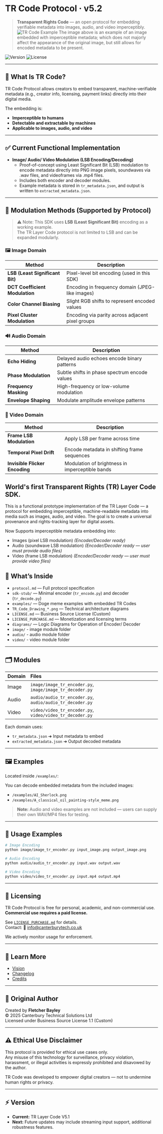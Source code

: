# TR Code Protocol · v5.2

> **Transparent Rights Code** — an open protocol for embedding verifiable metadata into images, audio, and video imperceptibly.
![TR Code Example](examples/A_classical_oil_painting-style_meme.png)
The image above is an example of an image embedded with imperceptible metadata; which does not majorly affect the appearance of the original image, but still allows for encoded metadata to be present.

![Version](https://img.shields.io/badge/version-v5.1-blue)
![License](https://img.shields.io/badge/license-BUSL--1.1-green)

---

## 🧠 What Is TR Code?

TR Code Protocol allows creators to embed transparent, machine-verifiable metadata (e.g., creator info, licensing, payment links) directly into their digital media.

The embedding is:
- **Imperceptible to humans**
- **Detectable and extractable by machines**
- **Applicable to images, audio, and video**

---

## ✅ Current Functional Implementation

- **Image/ Audio/ Video Modulation (LSB Encoding/Decoding)**
  - Proof-of-concept using Least Significant Bit (LSB) modulation to encode metadata directly into PNG image pixels, soundwaves via .wav files, and videoframes via .mp4 files.
  - Includes both encoder and decoder modules.
  - Example metadata is stored in `tr_metadata.json`, and output is written to `extracted_metadata.json`.

---

## 🔧 Modulation Methods (Supported by Protocol)

> ⚠️ Note: This SDK uses **LSB (Least Significant Bit)** encoding as a working example.  
> The TR Layer Code protocol is not limited to LSB and can be expanded modularly.

### 🖼️ Image Domain

| Method                        | Description |
|-------------------------------|-------------|
| **LSB (Least Significant Bit)** | Pixel-level bit encoding (used in this SDK) |
| **DCT Coefficient Modulation** | Encoding in frequency domain (JPEG-like images) |
| **Color Channel Biasing**      | Slight RGB shifts to represent encoded values |
| **Pixel Cluster Modulation**   | Encoding via parity across adjacent pixel groups |

### 🔊 Audio Domain

| Method                            | Description |
|-----------------------------------|-------------|
| **Echo Hiding**                   | Delayed audio echoes encode binary patterns |
| **Phase Modulation**              | Subtle shifts in phase spectrum encode values |
| **Frequency Masking**             | High-frequency or low-volume modulation |
| **Envelope Shaping**              | Modulate amplitude envelope patterns |

### 🎥 Video Domain

| Method                            | Description |
|-----------------------------------|-------------|
| **Frame LSB Modulation**          | Apply LSB per frame across time |
| **Temporal Pixel Drift**          | Encode metadata in shifting frame sequences |
| **Invisible Flicker Encoding**    | Modulation of brightness in imperceptible bands |


##  World's first Transparent Rights (TR) Layer Code SDK.

This is a functional prototype implementation of the TR Layer Code — a protocol for embedding imperceptible, machine-readable metadata into media such as images, audio, and video. The goal is to create a universal provenance and rights-tracking layer for digital assets.

Now Supports imperceptible metadata embedding into:
- Images (pixel LSB modulation) *(Encoder/Decoder ready)*
- Audio (soundwave LSB modulation) *(Encoder/Decoder ready — user must provide audio files)*
- Video (frame LSB modulation) *(Encoder/Decoder ready — user must provide video files)*

## 📁 What’s Inside

- `protocol.md` — Full protocol specification
- `sdk-stub/` — Minimal encoder (`tr_encode.py`) and decoder (`tr_decode.py`)
- `examples/` — Doge meme examples with embedded TR Codes
- `TR_Code_Drawing_*.png` — Technical architecture diagrams
- `LICENSE.md` — Business Source License (Custom)
- `LICENSE_PURCHASE.md` — Monetization and licensing terms
- `diagrams/` — Logic Diagrams for Operation of Encoder/ Decoder
- `image/` - image module folder 
- `audio/` - audio module folder 
- `video/` - video module folder 

---

## 🗂 Modules

| Domain | Files |
|:-------|:------|
| Image  | `image/image_tr_encoder.py`, `image/image_tr_decoder.py` |
| Audio  | `audio/audio_tr_encoder.py`, `audio/audio_tr_decoder.py` |
| Video  | `video/video_tr_encoder.py`, `video/video_tr_decoder.py` |

Each domain uses:
- `tr_metadata.json` ➔ Input metadata to embed
- `extracted_metadata.json` ➔ Output decoded metadata

---

## 🖼 Examples

Located inside `/examples/`:

You can decode embedded metadata from the included images:

- `/examples/AI_Sherlock.png`
- `/examples/A_classical_oil_painting-style_meme.png`

> **Note:** Audio and video examples are not included — users can supply their own WAV/MP4 files for testing.

---

## 🚀 Usage Examples

```bash
# Image Encoding
python image/image_tr_encoder.py input_image.png output_image.png

# Audio Encoding
python audio/audio_tr_encoder.py input.wav output.wav

# Video Encoding
python video/video_tr_encoder.py input.mp4 output.mp4
```

---

## 📣 Licensing

TR Code Protocol is free for personal, academic, and non-commercial use.  
**Commercial use requires a paid license.**

See [`LICENSE_PURCHASE.md`](LICENSE_PURCHASE.md) for details.  
Contact: 📧 info@canterburytech.co.uk

We actively monitor usage for enforcement.

---

## 📖 Learn More

- [Vision](VISION.md)
- [Changelog](CHANGELOG.md)
- [Credits](CREDITS.md)

---

## 👤 Original Author

Created by **Fletcher Bayley**  
© 2025 Canterbury Technical Solutions Ltd  
Licensed under Business Source License 1.1 (Custom)


---

## ⚠️ Ethical Use Disclaimer

This protocol is provided for ethical use cases only.  
Any misuse of this technology for surveillance, privacy violation, harassment, or illegal activities is expressly prohibited and disavowed by the author.

TR Code was developed to empower digital creators — not to undermine human rights or privacy.

---

## ⚡ Version

- **Current:** TR Layer Code V5.1
- **Next:** Future updates may include streaming input support, additional robustness features.

